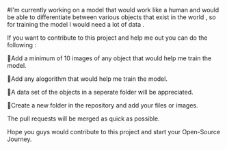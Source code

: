 #I'm currently working on a model that would work like a human and would be able to differentiate between various objects that exist in the world , so for training the model I would need a lot of data .

If you want to contribute to this project and help me out you can do the following :


🎇Add a minimum of 10 images of any object that would help me train the model.

🎇Add any alogorithm that would help me train the model.

🎇A data set of the objects  in a seperate folder will be appreciated.

🎇Create a new folder in the repository and add your files or images.


The pull requests will be merged as quick as possible.

Hope you guys would contribute to this project and start your Open-Source Journey.
